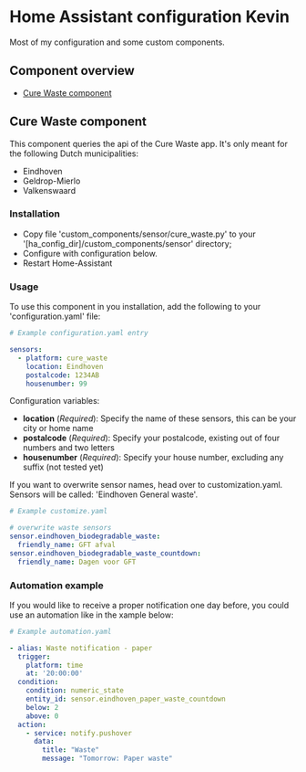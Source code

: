 # Home Assistant configuration Kevin

Most of my configuration and some custom components.

Component overview
------------------
  * [Cure Waste component](#cure-waste-component)

## Cure Waste component

This component queries the api of the Cure Waste app. It's only meant for the following Dutch municipalities:
* Eindhoven
* Geldrop-Mierlo
* Valkenswaard

### Installation

- Copy file 'custom_components/sensor/cure_waste.py' to your '[ha_config_dir]/custom_components/sensor' directory;
- Configure with configuration below.
- Restart Home-Assistant

### Usage

To use this component in you installation, add the following to your 'configuration.yaml' file:

```yaml
# Example configuration.yaml entry

sensors:
  - platform: cure_waste
    location: Eindhoven
    postalcode: 1234AB
    housenumber: 99
```

Configuration variables:

- **location** (*Required*): Specify the name of these sensors, this can be your city or home name
- **postalcode** (*Required*): Specify your postalcode, existing out of four numbers and two letters
- **housenumber** (*Required*): Specify your house number, excluding any suffix (not tested yet)

If you want to overwrite sensor names, head over to customization.yaml.
Sensors will be called: 'Eindhoven General waste'.

```yaml
# Example customize.yaml

# overwrite waste sensors
sensor.eindhoven_biodegradable_waste:
  friendly_name: GFT afval
sensor.eindhoven_biodegradable_waste_countdown:
  friendly_name: Dagen voor GFT

```

### Automation example

If you would like to receive a proper notification one day before, you could use an automation like in the xample below:

```yaml
# Example automation.yaml

- alias: Waste notification - paper
  trigger:
    platform: time
    at: '20:00:00'
  condition:
    condition: numeric_state
    entity_id: sensor.eindhoven_paper_waste_countdown
    below: 2
    above: 0
  action:
    - service: notify.pushover
      data:
        title: "Waste"
        message: "Tomorrow: Paper waste"

```
